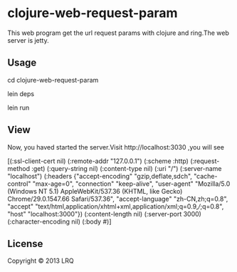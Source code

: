 # clojure-web-request-param

This web program get the url request params with clojure and ring.The web server is jetty.

## Usage

cd clojure-web-request-param

lein deps

lein run


## View

Now, you haved started the server.Visit http://localhost:3030 ,you will see 

[(:ssl-client-cert nil) (:remote-addr "127.0.0.1") (:scheme :http) (:request-method :get) (:query-string nil) (:content-type nil) (:uri "/") (:server-name "localhost") (:headers {"accept-encoding" "gzip,deflate,sdch", "cache-control" "max-age=0", "connection" "keep-alive", "user-agent" "Mozilla/5.0 (Windows NT 5.1) AppleWebKit/537.36 (KHTML, like Gecko) Chrome/29.0.1547.66 Safari/537.36", "accept-language" "zh-CN,zh;q=0.8", "accept" "text/html,application/xhtml+xml,application/xml;q=0.9,*/*;q=0.8", "host" "localhost:3000"}) (:content-length nil) (:server-port 3000) (:character-encoding nil) (:body #)]

## License

Copyright © 2013 LRQ

